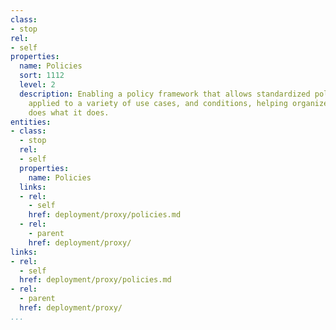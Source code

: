 ```yaml
---
class:
- stop
rel:
- self
properties:
  name: Policies
  sort: 1112
  level: 2
  description: Enabling a policy framework that allows standardized policies to be
    applied to a variety of use cases, and conditions, helping organize how a policy
    does what it does.
entities:
- class:
  - stop
  rel:
  - self
  properties:
    name: Policies
  links:
  - rel:
    - self
    href: deployment/proxy/policies.md
  - rel:
    - parent
    href: deployment/proxy/
links:
- rel:
  - self
  href: deployment/proxy/policies.md
- rel:
  - parent
  href: deployment/proxy/
...
```

